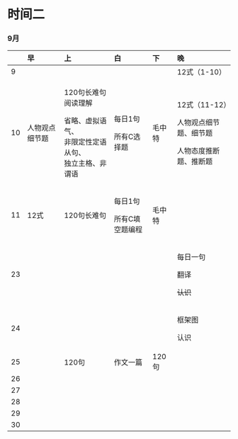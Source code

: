 # 时间二

### 9月

<table>
  <thead>
    <tr>
      <th style="text-align:left"></th>
      <th style="text-align:left">&#x65E9;</th>
      <th style="text-align:left">&#x4E0A;</th>
      <th style="text-align:left">&#x767D;</th>
      <th style="text-align:left">&#x4E0B;</th>
      <th style="text-align:left">&#x665A;</th>
    </tr>
  </thead>
  <tbody>
    <tr>
      <td style="text-align:left">9</td>
      <td style="text-align:left"></td>
      <td style="text-align:left"></td>
      <td style="text-align:left"></td>
      <td style="text-align:left"></td>
      <td style="text-align:left">12&#x5F0F;&#xFF08;1-10&#xFF09;</td>
    </tr>
    <tr>
      <td style="text-align:left">10</td>
      <td style="text-align:left">&#x4EBA;&#x7269;&#x89C2;&#x70B9;&#x7EC6;&#x8282;&#x9898;</td>
      <td style="text-align:left">
        <p>120&#x53E5;&#x957F;&#x96BE;&#x53E5;&#x9605;&#x8BFB;&#x7406;&#x89E3;</p>
        <p>&#x7701;&#x7565;&#x3001;&#x865A;&#x62DF;&#x8BED;&#x6C14;&#x3001;
          <br />&#x975E;&#x9650;&#x5B9A;&#x6027;&#x5B9A;&#x8BED;&#x4ECE;&#x53E5;&#x3001;
          <br
          />&#x72EC;&#x7ACB;&#x4E3B;&#x683C;&#x3001;&#x975E;&#x8C13;&#x8BED;</p>
      </td>
      <td style="text-align:left">
        <p>&#x6BCF;&#x65E5;1&#x53E5;</p>
        <p>&#x6240;&#x6709;C&#x9009;&#x62E9;&#x9898;</p>
      </td>
      <td style="text-align:left">&#x6BDB;&#x4E2D;&#x7279;</td>
      <td style="text-align:left">
        <p>12&#x5F0F;&#xFF08;11-12&#xFF09;</p>
        <p>&#x4EBA;&#x7269;&#x89C2;&#x70B9;&#x7EC6;&#x8282;&#x9898;&#x3001;&#x7EC6;&#x8282;&#x9898;</p>
        <p>&#x4EBA;&#x7269;&#x6001;&#x5EA6;&#x63A8;&#x65AD;&#x9898;&#x3001;&#x63A8;&#x65AD;&#x9898;</p>
      </td>
    </tr>
    <tr>
      <td style="text-align:left">11</td>
      <td style="text-align:left">
        <p></p>
        <p>12&#x5F0F;</p>
      </td>
      <td style="text-align:left">120&#x53E5;&#x957F;&#x96BE;&#x53E5;</td>
      <td style="text-align:left">
        <p>&#x6BCF;&#x65E5;1&#x53E5;</p>
        <p>&#x6240;&#x6709;C&#x586B;&#x7A7A;&#x9898;&#x7F16;&#x7A0B;</p>
      </td>
      <td style="text-align:left">&#x6BDB;&#x4E2D;&#x7279;</td>
      <td style="text-align:left"></td>
    </tr>
    <tr>
      <td style="text-align:left">23</td>
      <td style="text-align:left"></td>
      <td style="text-align:left"></td>
      <td style="text-align:left"></td>
      <td style="text-align:left"></td>
      <td style="text-align:left">
        <p>&#x6BCF;&#x65E5;&#x4E00;&#x53E5;</p>
        <p>&#x7FFB;&#x8BD1;</p>
        <p><del>&#x8BA4;&#x8BC6;</del>
        </p>
      </td>
    </tr>
    <tr>
      <td style="text-align:left">24</td>
      <td style="text-align:left"></td>
      <td style="text-align:left"></td>
      <td style="text-align:left"></td>
      <td style="text-align:left"></td>
      <td style="text-align:left">
        <p>&#x6846;&#x67B6;&#x56FE;</p>
        <p>&#x8BA4;&#x8BC6;</p>
      </td>
    </tr>
    <tr>
      <td style="text-align:left">25</td>
      <td style="text-align:left"></td>
      <td style="text-align:left">120&#x53E5;</td>
      <td style="text-align:left">&#x4F5C;&#x6587;&#x4E00;&#x7BC7;</td>
      <td style="text-align:left">120&#x53E5;</td>
      <td style="text-align:left"></td>
    </tr>
    <tr>
      <td style="text-align:left">26</td>
      <td style="text-align:left"></td>
      <td style="text-align:left"></td>
      <td style="text-align:left"></td>
      <td style="text-align:left"></td>
      <td style="text-align:left"></td>
    </tr>
    <tr>
      <td style="text-align:left">27</td>
      <td style="text-align:left"></td>
      <td style="text-align:left"></td>
      <td style="text-align:left"></td>
      <td style="text-align:left"></td>
      <td style="text-align:left"></td>
    </tr>
    <tr>
      <td style="text-align:left">28</td>
      <td style="text-align:left"></td>
      <td style="text-align:left"></td>
      <td style="text-align:left"></td>
      <td style="text-align:left"></td>
      <td style="text-align:left"></td>
    </tr>
    <tr>
      <td style="text-align:left">29</td>
      <td style="text-align:left"></td>
      <td style="text-align:left"></td>
      <td style="text-align:left"></td>
      <td style="text-align:left"></td>
      <td style="text-align:left"></td>
    </tr>
    <tr>
      <td style="text-align:left">30</td>
      <td style="text-align:left"></td>
      <td style="text-align:left"></td>
      <td style="text-align:left"></td>
      <td style="text-align:left"></td>
      <td style="text-align:left"></td>
    </tr>
  </tbody>
</table>